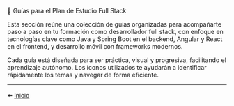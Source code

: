 📘 Guías para el Plan de Estudio Full Stack

Esta sección reúne una colección de guías organizadas para acompañarte paso a paso en tu formación como desarrollador full stack, con enfoque en tecnologías clave como Java y Spring Boot en el backend, Angular y React en el frontend, y desarrollo móvil con frameworks modernos.

Cada guía está diseñada para ser práctica, visual y progresiva, facilitando el aprendizaje autónomo. Los íconos utilizados te ayudarán a identificar rápidamente los temas y navegar de forma eficiente.

---

⬅️ [Inicio](../../README.md)